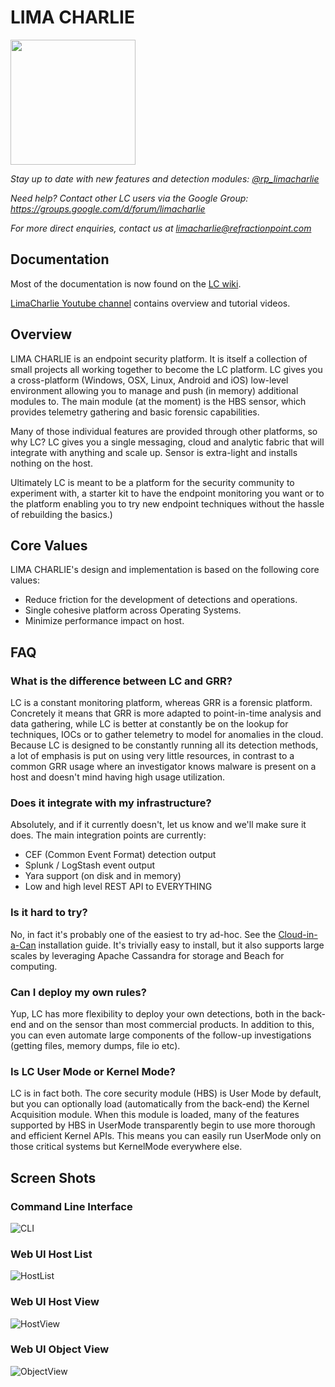 # LIMA CHARLIE
<img src="https://raw.github.com/refractionPOINT/limacharlie/master/doc/lc.png" width="200">

*Stay up to date with new features and detection modules: [@rp_limacharlie](https://twitter.com/rp_limacharlie)*

*Need help? Contact other LC users via the Google Group: https://groups.google.com/d/forum/limacharlie*

*For more direct enquiries, contact us at limacharlie@refractionpoint.com*

## Documentation
Most of the documentation is now found on the [LC wiki](https://github.com/refractionPOINT/limacharlie/wiki).

[LimaCharlie Youtube channel](https://www.youtube.com/channel/UCR0GhNmc4gVcD9Uj07HS5AA) contains overview and tutorial videos.

## Overview
LIMA CHARLIE is an endpoint security platform. It is itself a collection of small projects all working together
to become the LC platform. LC gives you a cross-platform (Windows, OSX, Linux, Android and iOS) low-level 
environment allowing you to manage and push (in memory) additional modules to. The main module (at the moment) 
is the HBS sensor, which provides telemetry gathering and basic forensic capabilities.
 
Many of those individual features are provided through other platforms, so why LC? LC gives you a single 
messaging, cloud and analytic fabric that will integrate with anything and scale up. Sensor is extra-light
and installs nothing on the host.

Ultimately LC is meant to be a platform for the security community to experiment with, a starter kit to have the 
endpoint monitoring you want or to the platform enabling you to try new endpoint techniques without the hassle of
rebuilding the basics.)

## Core Values
LIMA CHARLIE's design and implementation is based on the following core values:
* Reduce friction for the development of detections and operations.
* Single cohesive platform across Operating Systems.
* Minimize performance impact on host.

## FAQ
### What is the difference between LC and GRR?
LC is a constant monitoring platform, whereas GRR is a forensic platform. Concretely it means that GRR is more adapted
to point-in-time analysis and data gathering, while LC is better at constantly be on the lookup for techniques, IOCs
or to gather telemetry to model for anomalies in the cloud. Because LC is designed to be constantly running all its
detection methods, a lot of emphasis is put on using very little resources, in contrast to a common GRR usage where an 
investigator knows malware is present on a host and doesn't mind having high usage utilization.

### Does it integrate with my infrastructure?
Absolutely, and if it currently doesn't, let us know and we'll make sure it does.
The main integration points are currently:
* CEF (Common Event Format) detection output
* Splunk / LogStash event output
* Yara support (on disk and in memory)
* Low and high level REST API to EVERYTHING

### Is it hard to try?
No, in fact it's probably one of the easiest to try ad-hoc. See the [Cloud-in-a-Can](https://github.com/refractionPOINT/limacharlie/wiki/Installing-Cloud-in-a-Can) installation guide.
It's trivially easy to install, but it also supports large scales by leveraging Apache Cassandra for storage and Beach for computing.

### Can I deploy my own rules?
Yup, LC has more flexibility to deploy your own detections, both in the back-end and on the sensor than most commercial products.
In addition to this, you can even automate large components of the follow-up investigations (getting files, memory dumps, file io etc).

### Is LC User Mode or Kernel Mode?
LC is in fact both. The core security module (HBS) is User Mode by default, but you can optionally load (automatically from the back-end) the Kernel Acquisition module.
When this module is loaded, many of the features supported by HBS in UserMode transparently begin to use more thorough and efficient Kernel APIs.
This means you can easily run UserMode only on those critical systems but KernelMode everywhere else.

## Screen Shots
### Command Line Interface
![CLI](https://raw.github.com/refractionPOINT/limacharlie/master/doc/screenshots/ss_cli.png)

### Web UI Host List
![HostList](https://raw.github.com/refractionPOINT/limacharlie/master/doc/screenshots/ss_hostlist.png)

### Web UI Host View
![HostView](https://raw.github.com/refractionPOINT/limacharlie/master/doc/screenshots/ss_hostview.png)

### Web UI Object View
![ObjectView](https://raw.github.com/refractionPOINT/limacharlie/master/doc/screenshots/ss_object.png)
